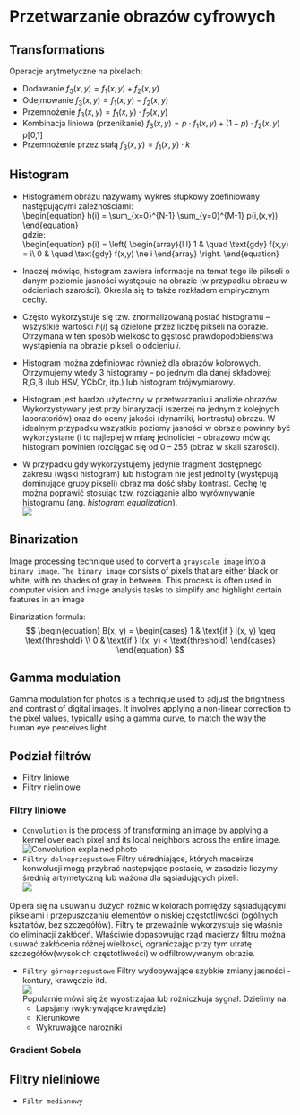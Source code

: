 # Przetwarzanie obrazów cyfrowych
## Transformations
Operacje arytmetyczne na pixelach:
- Dodawanie $f_3(x,y) = f_1(x,y) + f_2(x,y)$
- Odejmowanie $f_3(x,y) = f_1(x,y) - f_2(x,y)$
- Przemnożenie $f_3(x,y) = f_1(x,y) \cdot f_2(x,y)$
- Kombinacja liniowa (przenikanie) $f_3(x,y) = p \cdot f_1(x,y) + (1-p) \cdot f_2(x,y)$ p[0,1]
- Przemnożenie przez stałą $f_3(x,y) = f_1(x,y) \cdot k$

## Histogram
- Histogramem obrazu nazywamy wykres słupkowy zdefiniowany następującymi zależnościami:<br>
\begin{equation}
h(i) = \sum_{x=0}^{N-1} \sum_{y=0}^{M-1} p(i,(x,y))
\end{equation}<br>
gdzie:<br>
\begin{equation}
p(i) =  \left\{
  \begin{array}{l l}
    1 & \quad \text{gdy} f(x,y) = i\\
    0 & \quad \text{gdy} f(x,y) \ne i
  \end{array} \right.
\end{equation}

- Inaczej mówiąc, histogram zawiera informacje na temat tego ile pikseli o danym poziomie jasności występuje na obrazie (w przypadku obrazu w odcieniach szarości). Określa się to także rozkładem empirycznym cechy.

- Często wykorzystuje się tzw. znormalizowaną postać histogramu  – wszystkie wartości $h(i)$ są dzielone przez liczbę pikseli na obrazie.
Otrzymana w ten sposób wielkość to gęstość prawdopodobieństwa wystąpienia na obrazie pikseli o odcieniu $i$.

- Histogram można zdefiniować również dla obrazów kolorowych.
Otrzymujemy wtedy 3 histogramy – po jednym dla danej składowej: R,G,B (lub HSV, YCbCr, itp.) lub histogram trójwymiarowy.

- Histogram jest bardzo użyteczny w przetwarzaniu i analizie obrazów.
Wykorzystywany jest przy binaryzacji (szerzej na jednym z kolejnych laboratoriów) oraz do oceny jakości (dynamiki, kontrastu) obrazu.
W idealnym przypadku wszystkie poziomy jasności w obrazie powinny być wykorzystane (i to najlepiej w miarę jednolicie)  – obrazowo mówiąc histogram powinien rozciągać się od 0  – 255 (obraz w skali szarości).

- W przypadku gdy  wykorzystujemy jedynie fragment dostępnego zakresu (wąski histogram)  lub histogram nie jest jednolity (występują dominujące grupy pikseli) obraz ma dość słaby kontrast.
Cechę tę można poprawić stosując tzw. rozciąganie albo wyrównywanie histogramu (ang. *histogram equalization*).  
![](http://www.algorytm.org/images/stories/po/histogram.jpg)
## Binarization
Image processing technique used to convert a `grayscale image` into a `binary image`. 
`The binary image` consists of pixels that are either black or white, with no shades of gray in between. This process is often used in computer vision and image analysis tasks to simplify and highlight certain features in an image

Binarization formula:
$$
\begin{equation}
B(x, y) = 
\begin{cases}
1 & \text{if } I(x, y) \geq \text{threshold} \\
0 & \text{if } I(x, y) < \text{threshold}
\end{cases}
\end{equation}
$$

## Gamma modulation
Gamma modulation for photos is a technique used to adjust the brightness and contrast of digital images. It involves applying a non-linear correction to the pixel values, typically using a gamma curve, to match the way the human eye perceives light.

## Podział filtrów
- Filtry liniowe
- Filtry nieliniowe 

### Filtry liniowe
- `Convolution` is the process of transforming an image by applying a kernel over each pixel and its local neighbors across the entire image.  
![Convolution explained photo](https://miro.medium.com/v2/resize:fit:464/0*e-SMFTzO8r7skkpc)
- `Filtry dolnoprzepustowe` Filtry uśredniające, których maceirze konwolucji mogą przybrać następujące postacie, w zasadzie liczymy średnią artymetyczną lub ważona dla sąsiadujących pixeli:  
![](https://wikimedia.org/api/rest_v1/media/math/render/svg/55db1801f327f9487c341ed9d2c2dec68678c932)

 Opiera się na usuwaniu dużych różnic w kolorach pomiędzy sąsiadującymi pikselami i przepuszczaniu elementów o niskiej częstotliwości (ogólnych kształtów, bez szczegółów). Filtry te przeważnie wykorzystuje się właśnie do eliminacji zakłóceń. Właściwie dopasowując rząd macierzy filtru można usuwać zakłócenia różnej wielkości, ograniczając przy tym utratę szczegółów(wysokich częstotliwości) w odfiltrowywanym obrazie. 

- `Filtry górnoprzepustowe` Filtry wydobywające szybkie zmiany jasności - kontury, krawędzie itd.  
![](https://wikimedia.org/api/rest_v1/media/math/render/svg/fe38de3aec8305119766ff638d9e46a2e5e78cc3)  
 Popularnie mówi się że wyostrzajaa lub różniczkuja sygnał. Dzielimy na:
    - Lapsjany (wykrywające krawędzie)
    - Kierunkowe
    - Wykruwające narożniki

### Gradient Sobela

## Filtry nieliniowe
- `Filtr medianowy`